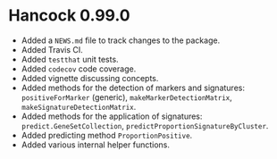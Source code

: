 # Hancock 0.99.0

* Added a `NEWS.md` file to track changes to the package.
* Added Travis CI.
* Added `testthat` unit tests.
* Added `codecov` code coverage.
* Added vignette discussing concepts.
* Added methods for the detection of markers and signatures:
    `positiveForMarker` (generic), `makeMarkerDetectionMatrix`,
    `makeSignatureDetectionMatrix`.
* Added methods for the application of signatures:
    `predict.GeneSetCollection`, `predictProportionSignatureByCluster`.
* Added predicting method `ProportionPositive`.
* Added various internal helper functions.
